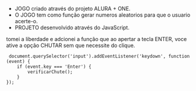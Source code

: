 - JOGO criado através do projeto ALURA + ONE.
- O JOGO tem como função gerar numeros aleatorios para que o usuario acerte-o.
- PROJETO desenvolvido através do JavaScript.

tomei a liberdade e adcionei a função que ao apertar a tecla ENTER, voce ative a opção CHUTAR sem que necessite do clique.

```
 document.querySelector('input').addEventListener('keydown', function (event) {
    if (event.key === 'Enter') {
        verificarChute();
    }
});
